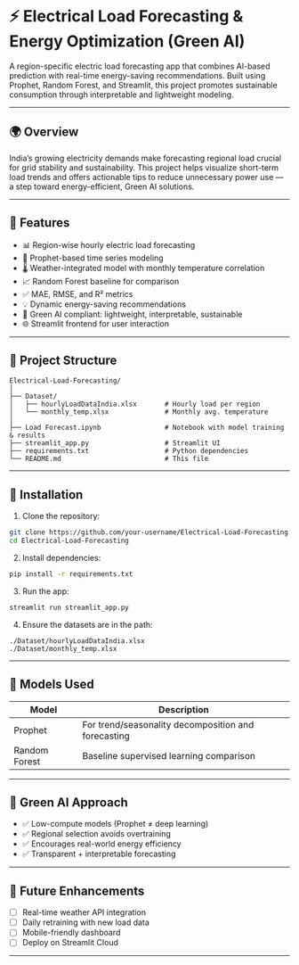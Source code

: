 # ⚡ Electrical Load Forecasting & Energy Optimization (Green AI)

A region-specific electric load forecasting app that combines AI-based prediction with real-time energy-saving recommendations. Built using Prophet, Random Forest, and Streamlit, this project promotes sustainable consumption through interpretable and lightweight modeling.

---

## 🌍 Overview

India’s growing electricity demands make forecasting regional load crucial for grid stability and sustainability. This project helps visualize short-term load trends and offers actionable tips to reduce unnecessary power use — a step toward energy-efficient, Green AI solutions.

---

## 🚀 Features

- 📊 Region-wise hourly electric load forecasting
- 🔮 Prophet-based time series modeling
- 🌡️ Weather-integrated model with monthly temperature correlation
- 📈 Random Forest baseline for comparison
- ✅ MAE, RMSE, and R² metrics
- 💡 Dynamic energy-saving recommendations
- 🧠 Green AI compliant: lightweight, interpretable, sustainable
- 🌐 Streamlit frontend for user interaction

---

## 📁 Project Structure

```
Electrical-Load-Forecasting/
│
├── Dataset/
│   ├── hourlyLoadDataIndia.xlsx       # Hourly load per region
│   └── monthly_temp.xlsx              # Monthly avg. temperature
│
├── Load Forecast.ipynb                # Notebook with model training & results
├── streamlit_app.py                   # Streamlit UI
├── requirements.txt                   # Python dependencies
└── README.md                          # This file
```

---

## 🔧 Installation

1. Clone the repository:
```bash
git clone https://github.com/your-username/Electrical-Load-Forecasting.git
cd Electrical-Load-Forecasting
```

2. Install dependencies:
```bash
pip install -r requirements.txt
```

3. Run the app:
```bash
streamlit run streamlit_app.py
```

4. Ensure the datasets are in the path:
```
./Dataset/hourlyLoadDataIndia.xlsx
./Dataset/monthly_temp.xlsx
```

---

## 🧠 Models Used

| Model           | Description                             |
|-----------------|-----------------------------------------|
| Prophet         | For trend/seasonality decomposition and forecasting |
| Random Forest   | Baseline supervised learning comparison |

---

## 🧩 Green AI Approach

- ✅ Low-compute models (Prophet ≠ deep learning)
- ✅ Regional selection avoids overtraining
- ✅ Encourages real-world energy efficiency
- ✅ Transparent + interpretable forecasting

---

## 📌 Future Enhancements

- [ ] Real-time weather API integration
- [ ] Daily retraining with new load data
- [ ] Mobile-friendly dashboard
- [ ] Deploy on Streamlit Cloud

---
